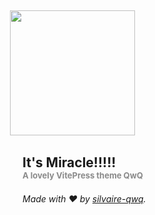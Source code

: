 <h2 align="left">

<img src="https://youke1.picui.cn/s1/2025/09/21/68cf67b6de065.png" width="200" style="position: relative;left: -20px;margin-bottom: 10px;"/>

It's Miracle!!!!!
<br>
<span style="font-size: 13px;opacity: 0.5;">A lovely VitePress theme QwQ</span>
</h2>


*Made with ❤️ by [silvaire-qwq](https://github.com/silvaire-qwq).*